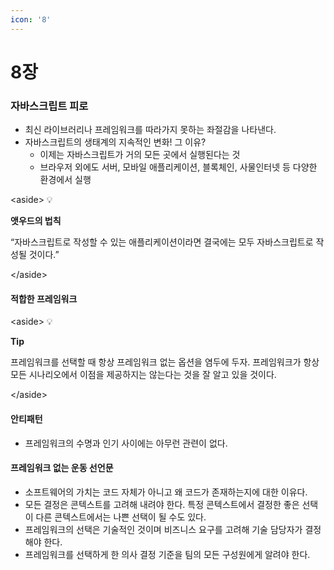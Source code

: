 ```yaml
---
icon: '8'
---
```


# 8장

### 자바스크립트 피로

* 최신 라이브러리나 프레임워크를 따라가지 못하는 좌절감을 나타낸다.
* 자바스크립트의 생태계의 지속적인 변화! 그 이유?
  * 이제는 자바스크립트가 거의 모든 곳에서 실행된다는 것
  * 브라우저 외에도 서버, 모바일 애플리케이션, 블록체인, 사물인터넷 등 다양한 환경에서 실행

\<aside> 💡

**앳우드의 법칙**

“자바스크립트로 작성할 수 있는 애플리케이션이라면 결국에는 모두 자바스크립트로 작성될 것이다.”

\</aside>

#### 적합한 프레임워크

\<aside> 💡

**Tip**

프레임워크를 선택할 때 항상 프레임워크 없는 옵션을 염두에 두자. 프레임워크가 항상 모든 시나리오에서 이점을 제공하지는 않는다는 것을 잘 알고 있을 것이다.

\</aside>

#### 안티패턴

* 프레임워크의 수명과 인기 사이에는 아무런 관련이 없다.

#### 프레임워크 없는 운동 선언문

* 소프트웨어의 가치는 코드 자체가 아니고 왜 코드가 존재하는지에 대한 이유다.
* 모든 결정은 콘텍스트를 고려해 내려야 한다. 특정 콘텍스트에서 결정한 좋은 선택이 다른 콘텍스트에서는 나쁜 선택이 될 수도 있다.
* 프레임워크의 선택은 기술적인 것이며 비즈니스 요구를 고려해 기술 담당자가 결정해야 한다.
* 프레임워크를 선택하게 한 의사 결정 기준을 팀의 모든 구성원에게 알려야 한다.
